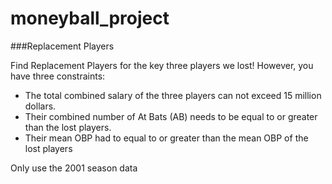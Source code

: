 # moneyball_project
###Replacement Players

Find Replacement Players for the key three players we lost! However, you have three constraints:

- The total combined salary of the three players can not exceed 15 million dollars.
- Their combined number of At Bats (AB) needs to be equal to or greater than the lost players.
- Their mean OBP had to equal to or greater than the mean OBP of the lost players

Only use the 2001 season data
